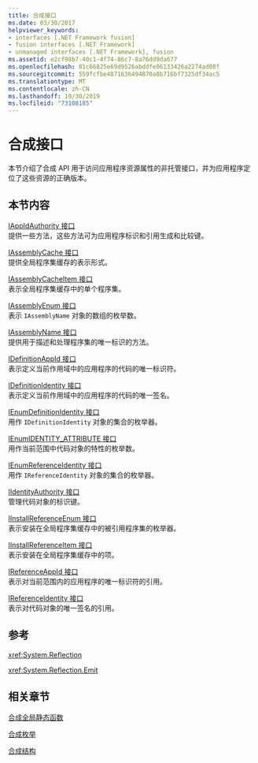 ```yaml
---
title: 合成接口
ms.date: 03/30/2017
helpviewer_keywords:
- interfaces [.NET Framework fusion]
- fusion interfaces [.NET Framework]
- unmanaged interfaces [.NET Framework], fusion
ms.assetid: e2cf98b7-40c1-4f74-86c7-8a76dd9da677
ms.openlocfilehash: 81c66825e69d9526abddfe06133426a2274ad08f
ms.sourcegitcommit: 559fcfbe4871636494870a8b716bf7325df34ac5
ms.translationtype: MT
ms.contentlocale: zh-CN
ms.lasthandoff: 10/30/2019
ms.locfileid: "73108185"
---
```

# <a name="fusion-interfaces"></a>合成接口
本节介绍了合成 API 用于访问应用程序资源属性的非托管接口，并为应用程序定位了这些资源的正确版本。  
  
## <a name="in-this-section"></a>本节内容  
 [IAppIdAuthority 接口](iappidauthority-interface.md)  
 提供一些方法，这些方法可为应用程序标识和引用生成和比较键。  
  
 [IAssemblyCache 接口](iassemblycache-interface.md)  
 提供全局程序集缓存的表示形式。  
  
 [IAssemblyCacheItem 接口](iassemblycacheitem-interface.md)  
 表示全局程序集缓存中的单个程序集。  
  
 [IAssemblyEnum 接口](iassemblyenum-interface.md)  
 表示 `IAssemblyName` 对象的数组的枚举数。  
  
 [IAssemblyName 接口](iassemblyname-interface.md)  
 提供用于描述和处理程序集的唯一标识的方法。  
  
 [IDefinitionAppId 接口](idefinitionappid-interface.md)  
 表示定义当前作用域中的应用程序的代码的唯一标识符。  
  
 [IDefinitionIdentity 接口](idefinitionidentity-interface.md)  
 表示定义当前作用域中的应用程序的代码的唯一签名。  
  
 [IEnumDefinitionIdentity 接口](ienumdefinitionidentity-interface.md)  
 用作 `IDefinitionIdentity` 对象的集合的枚举器。  
  
 [IEnumIDENTITY_ATTRIBUTE 接口](ienumidentity-attribute-interface.md)  
 用作当前范围中代码对象的特性的枚举数。  
  
 [IEnumReferenceIdentity 接口](ienumreferenceidentity-interface.md)  
 用作 `IReferenceIdentity` 对象的集合的枚举器。  
  
 [IIdentityAuthority 接口](iidentityauthority-interface.md)  
 管理代码对象的标识键。  
  
 [IInstallReferenceEnum 接口](iinstallreferenceenum-interface.md)  
 表示安装在全局程序集缓存中的被引用程序集的枚举器。  
  
 [IInstallReferenceItem 接口](iinstallreferenceitem-interface.md)  
 表示安装在全局程序集缓存中的项。  
  
 [IReferenceAppId 接口](ireferenceappid-interface.md)  
 表示对当前范围内的应用程序的唯一标识符的引用。  
  
 [IReferenceIdentity 接口](ireferenceidentity-interface.md)  
 表示对代码对象的唯一签名的引用。  
  
## <a name="reference"></a>参考  
 <xref:System.Reflection>  
  
 <xref:System.Reflection.Emit>  
  
## <a name="related-sections"></a>相关章节  
 [合成全局静态函数](fusion-global-static-functions.md)  
  
 [合成枚举](fusion-enumerations.md)  
  
 [合成结构](fusion-structures.md)
